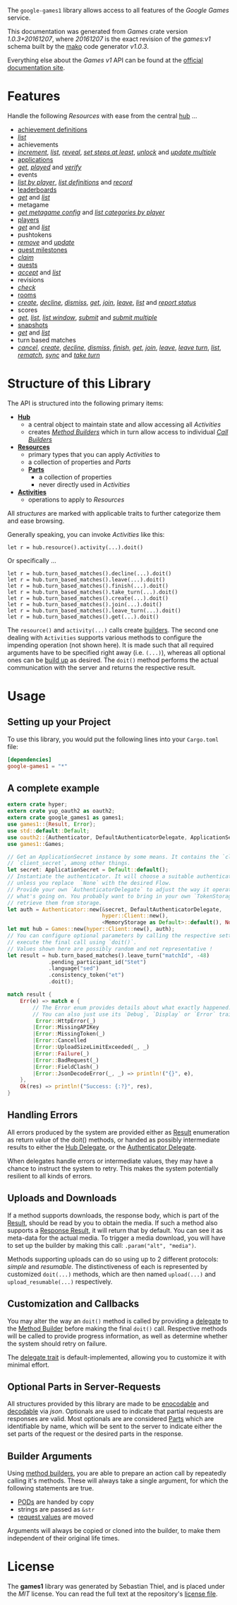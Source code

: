 <!---
DO NOT EDIT !
This file was generated automatically from 'src/mako/api/README.md.mako'
DO NOT EDIT !
-->
The `google-games1` library allows access to all features of the *Google Games* service.

This documentation was generated from *Games* crate version *1.0.3+20161207*, where *20161207* is the exact revision of the *games:v1* schema built by the [mako](http://www.makotemplates.org/) code generator *v1.0.3*.

Everything else about the *Games* *v1* API can be found at the
[official documentation site](https://developers.google.com/games/services/).
# Features

Handle the following *Resources* with ease from the central [hub](https://docs.rs/google-games1/1.0.3+20161207/google_games1/struct.Games.html) ... 

* [achievement definitions](https://docs.rs/google-games1/1.0.3+20161207/google_games1/struct.AchievementDefinition.html)
 * [*list*](https://docs.rs/google-games1/1.0.3+20161207/google_games1/struct.AchievementDefinitionListCall.html)
* achievements
 * [*increment*](https://docs.rs/google-games1/1.0.3+20161207/google_games1/struct.AchievementIncrementCall.html), [*list*](https://docs.rs/google-games1/1.0.3+20161207/google_games1/struct.AchievementListCall.html), [*reveal*](https://docs.rs/google-games1/1.0.3+20161207/google_games1/struct.AchievementRevealCall.html), [*set steps at least*](https://docs.rs/google-games1/1.0.3+20161207/google_games1/struct.AchievementSetStepsAtLeastCall.html), [*unlock*](https://docs.rs/google-games1/1.0.3+20161207/google_games1/struct.AchievementUnlockCall.html) and [*update multiple*](https://docs.rs/google-games1/1.0.3+20161207/google_games1/struct.AchievementUpdateMultipleCall.html)
* [applications](https://docs.rs/google-games1/1.0.3+20161207/google_games1/struct.Application.html)
 * [*get*](https://docs.rs/google-games1/1.0.3+20161207/google_games1/struct.ApplicationGetCall.html), [*played*](https://docs.rs/google-games1/1.0.3+20161207/google_games1/struct.ApplicationPlayedCall.html) and [*verify*](https://docs.rs/google-games1/1.0.3+20161207/google_games1/struct.ApplicationVerifyCall.html)
* events
 * [*list by player*](https://docs.rs/google-games1/1.0.3+20161207/google_games1/struct.EventListByPlayerCall.html), [*list definitions*](https://docs.rs/google-games1/1.0.3+20161207/google_games1/struct.EventListDefinitionCall.html) and [*record*](https://docs.rs/google-games1/1.0.3+20161207/google_games1/struct.EventRecordCall.html)
* [leaderboards](https://docs.rs/google-games1/1.0.3+20161207/google_games1/struct.Leaderboard.html)
 * [*get*](https://docs.rs/google-games1/1.0.3+20161207/google_games1/struct.LeaderboardGetCall.html) and [*list*](https://docs.rs/google-games1/1.0.3+20161207/google_games1/struct.LeaderboardListCall.html)
* metagame
 * [*get metagame config*](https://docs.rs/google-games1/1.0.3+20161207/google_games1/struct.MetagameGetMetagameConfigCall.html) and [*list categories by player*](https://docs.rs/google-games1/1.0.3+20161207/google_games1/struct.MetagameListCategoriesByPlayerCall.html)
* [players](https://docs.rs/google-games1/1.0.3+20161207/google_games1/struct.Player.html)
 * [*get*](https://docs.rs/google-games1/1.0.3+20161207/google_games1/struct.PlayerGetCall.html) and [*list*](https://docs.rs/google-games1/1.0.3+20161207/google_games1/struct.PlayerListCall.html)
* pushtokens
 * [*remove*](https://docs.rs/google-games1/1.0.3+20161207/google_games1/struct.PushtokenRemoveCall.html) and [*update*](https://docs.rs/google-games1/1.0.3+20161207/google_games1/struct.PushtokenUpdateCall.html)
* [quest milestones](https://docs.rs/google-games1/1.0.3+20161207/google_games1/struct.QuestMilestone.html)
 * [*claim*](https://docs.rs/google-games1/1.0.3+20161207/google_games1/struct.QuestMilestoneClaimCall.html)
* [quests](https://docs.rs/google-games1/1.0.3+20161207/google_games1/struct.Quest.html)
 * [*accept*](https://docs.rs/google-games1/1.0.3+20161207/google_games1/struct.QuestAcceptCall.html) and [*list*](https://docs.rs/google-games1/1.0.3+20161207/google_games1/struct.QuestListCall.html)
* revisions
 * [*check*](https://docs.rs/google-games1/1.0.3+20161207/google_games1/struct.RevisionCheckCall.html)
* [rooms](https://docs.rs/google-games1/1.0.3+20161207/google_games1/struct.Room.html)
 * [*create*](https://docs.rs/google-games1/1.0.3+20161207/google_games1/struct.RoomCreateCall.html), [*decline*](https://docs.rs/google-games1/1.0.3+20161207/google_games1/struct.RoomDeclineCall.html), [*dismiss*](https://docs.rs/google-games1/1.0.3+20161207/google_games1/struct.RoomDismisCall.html), [*get*](https://docs.rs/google-games1/1.0.3+20161207/google_games1/struct.RoomGetCall.html), [*join*](https://docs.rs/google-games1/1.0.3+20161207/google_games1/struct.RoomJoinCall.html), [*leave*](https://docs.rs/google-games1/1.0.3+20161207/google_games1/struct.RoomLeaveCall.html), [*list*](https://docs.rs/google-games1/1.0.3+20161207/google_games1/struct.RoomListCall.html) and [*report status*](https://docs.rs/google-games1/1.0.3+20161207/google_games1/struct.RoomReportStatuCall.html)
* scores
 * [*get*](https://docs.rs/google-games1/1.0.3+20161207/google_games1/struct.ScoreGetCall.html), [*list*](https://docs.rs/google-games1/1.0.3+20161207/google_games1/struct.ScoreListCall.html), [*list window*](https://docs.rs/google-games1/1.0.3+20161207/google_games1/struct.ScoreListWindowCall.html), [*submit*](https://docs.rs/google-games1/1.0.3+20161207/google_games1/struct.ScoreSubmitCall.html) and [*submit multiple*](https://docs.rs/google-games1/1.0.3+20161207/google_games1/struct.ScoreSubmitMultipleCall.html)
* [snapshots](https://docs.rs/google-games1/1.0.3+20161207/google_games1/struct.Snapshot.html)
 * [*get*](https://docs.rs/google-games1/1.0.3+20161207/google_games1/struct.SnapshotGetCall.html) and [*list*](https://docs.rs/google-games1/1.0.3+20161207/google_games1/struct.SnapshotListCall.html)
* turn based matches
 * [*cancel*](https://docs.rs/google-games1/1.0.3+20161207/google_games1/struct.TurnBasedMatcheCancelCall.html), [*create*](https://docs.rs/google-games1/1.0.3+20161207/google_games1/struct.TurnBasedMatcheCreateCall.html), [*decline*](https://docs.rs/google-games1/1.0.3+20161207/google_games1/struct.TurnBasedMatcheDeclineCall.html), [*dismiss*](https://docs.rs/google-games1/1.0.3+20161207/google_games1/struct.TurnBasedMatcheDismisCall.html), [*finish*](https://docs.rs/google-games1/1.0.3+20161207/google_games1/struct.TurnBasedMatcheFinishCall.html), [*get*](https://docs.rs/google-games1/1.0.3+20161207/google_games1/struct.TurnBasedMatcheGetCall.html), [*join*](https://docs.rs/google-games1/1.0.3+20161207/google_games1/struct.TurnBasedMatcheJoinCall.html), [*leave*](https://docs.rs/google-games1/1.0.3+20161207/google_games1/struct.TurnBasedMatcheLeaveCall.html), [*leave turn*](https://docs.rs/google-games1/1.0.3+20161207/google_games1/struct.TurnBasedMatcheLeaveTurnCall.html), [*list*](https://docs.rs/google-games1/1.0.3+20161207/google_games1/struct.TurnBasedMatcheListCall.html), [*rematch*](https://docs.rs/google-games1/1.0.3+20161207/google_games1/struct.TurnBasedMatcheRematchCall.html), [*sync*](https://docs.rs/google-games1/1.0.3+20161207/google_games1/struct.TurnBasedMatcheSyncCall.html) and [*take turn*](https://docs.rs/google-games1/1.0.3+20161207/google_games1/struct.TurnBasedMatcheTakeTurnCall.html)




# Structure of this Library

The API is structured into the following primary items:

* **[Hub](https://docs.rs/google-games1/1.0.3+20161207/google_games1/struct.Games.html)**
    * a central object to maintain state and allow accessing all *Activities*
    * creates [*Method Builders*](https://docs.rs/google-games1/1.0.3+20161207/google_games1/trait.MethodsBuilder.html) which in turn
      allow access to individual [*Call Builders*](https://docs.rs/google-games1/1.0.3+20161207/google_games1/trait.CallBuilder.html)
* **[Resources](https://docs.rs/google-games1/1.0.3+20161207/google_games1/trait.Resource.html)**
    * primary types that you can apply *Activities* to
    * a collection of properties and *Parts*
    * **[Parts](https://docs.rs/google-games1/1.0.3+20161207/google_games1/trait.Part.html)**
        * a collection of properties
        * never directly used in *Activities*
* **[Activities](https://docs.rs/google-games1/1.0.3+20161207/google_games1/trait.CallBuilder.html)**
    * operations to apply to *Resources*

All *structures* are marked with applicable traits to further categorize them and ease browsing.

Generally speaking, you can invoke *Activities* like this:

```Rust,ignore
let r = hub.resource().activity(...).doit()
```

Or specifically ...

```ignore
let r = hub.turn_based_matches().decline(...).doit()
let r = hub.turn_based_matches().leave(...).doit()
let r = hub.turn_based_matches().finish(...).doit()
let r = hub.turn_based_matches().take_turn(...).doit()
let r = hub.turn_based_matches().create(...).doit()
let r = hub.turn_based_matches().join(...).doit()
let r = hub.turn_based_matches().leave_turn(...).doit()
let r = hub.turn_based_matches().get(...).doit()
```

The `resource()` and `activity(...)` calls create [builders][builder-pattern]. The second one dealing with `Activities` 
supports various methods to configure the impending operation (not shown here). It is made such that all required arguments have to be 
specified right away (i.e. `(...)`), whereas all optional ones can be [build up][builder-pattern] as desired.
The `doit()` method performs the actual communication with the server and returns the respective result.

# Usage

## Setting up your Project

To use this library, you would put the following lines into your `Cargo.toml` file:

```toml
[dependencies]
google-games1 = "*"
```

## A complete example

```Rust
extern crate hyper;
extern crate yup_oauth2 as oauth2;
extern crate google_games1 as games1;
use games1::{Result, Error};
use std::default::Default;
use oauth2::{Authenticator, DefaultAuthenticatorDelegate, ApplicationSecret, MemoryStorage};
use games1::Games;

// Get an ApplicationSecret instance by some means. It contains the `client_id` and 
// `client_secret`, among other things.
let secret: ApplicationSecret = Default::default();
// Instantiate the authenticator. It will choose a suitable authentication flow for you, 
// unless you replace  `None` with the desired Flow.
// Provide your own `AuthenticatorDelegate` to adjust the way it operates and get feedback about 
// what's going on. You probably want to bring in your own `TokenStorage` to persist tokens and
// retrieve them from storage.
let auth = Authenticator::new(&secret, DefaultAuthenticatorDelegate,
                              hyper::Client::new(),
                              <MemoryStorage as Default>::default(), None);
let mut hub = Games::new(hyper::Client::new(), auth);
// You can configure optional parameters by calling the respective setters at will, and
// execute the final call using `doit()`.
// Values shown here are possibly random and not representative !
let result = hub.turn_based_matches().leave_turn("matchId", -48)
             .pending_participant_id("Stet")
             .language("sed")
             .consistency_token("et")
             .doit();

match result {
    Err(e) => match e {
        // The Error enum provides details about what exactly happened.
        // You can also just use its `Debug`, `Display` or `Error` traits
         Error::HttpError(_)
        |Error::MissingAPIKey
        |Error::MissingToken(_)
        |Error::Cancelled
        |Error::UploadSizeLimitExceeded(_, _)
        |Error::Failure(_)
        |Error::BadRequest(_)
        |Error::FieldClash(_)
        |Error::JsonDecodeError(_, _) => println!("{}", e),
    },
    Ok(res) => println!("Success: {:?}", res),
}

```
## Handling Errors

All errors produced by the system are provided either as [Result](https://docs.rs/google-games1/1.0.3+20161207/google_games1/enum.Result.html) enumeration as return value of 
the doit() methods, or handed as possibly intermediate results to either the 
[Hub Delegate](https://docs.rs/google-games1/1.0.3+20161207/google_games1/trait.Delegate.html), or the [Authenticator Delegate](https://docs.rs/yup-oauth2/*/yup_oauth2/trait.AuthenticatorDelegate.html).

When delegates handle errors or intermediate values, they may have a chance to instruct the system to retry. This 
makes the system potentially resilient to all kinds of errors.

## Uploads and Downloads
If a method supports downloads, the response body, which is part of the [Result](https://docs.rs/google-games1/1.0.3+20161207/google_games1/enum.Result.html), should be
read by you to obtain the media.
If such a method also supports a [Response Result](https://docs.rs/google-games1/1.0.3+20161207/google_games1/trait.ResponseResult.html), it will return that by default.
You can see it as meta-data for the actual media. To trigger a media download, you will have to set up the builder by making
this call: `.param("alt", "media")`.

Methods supporting uploads can do so using up to 2 different protocols: 
*simple* and *resumable*. The distinctiveness of each is represented by customized 
`doit(...)` methods, which are then named `upload(...)` and `upload_resumable(...)` respectively.

## Customization and Callbacks

You may alter the way an `doit()` method is called by providing a [delegate](https://docs.rs/google-games1/1.0.3+20161207/google_games1/trait.Delegate.html) to the 
[Method Builder](https://docs.rs/google-games1/1.0.3+20161207/google_games1/trait.CallBuilder.html) before making the final `doit()` call. 
Respective methods will be called to provide progress information, as well as determine whether the system should 
retry on failure.

The [delegate trait](https://docs.rs/google-games1/1.0.3+20161207/google_games1/trait.Delegate.html) is default-implemented, allowing you to customize it with minimal effort.

## Optional Parts in Server-Requests

All structures provided by this library are made to be [enocodable](https://docs.rs/google-games1/1.0.3+20161207/google_games1/trait.RequestValue.html) and 
[decodable](https://docs.rs/google-games1/1.0.3+20161207/google_games1/trait.ResponseResult.html) via *json*. Optionals are used to indicate that partial requests are responses 
are valid.
Most optionals are are considered [Parts](https://docs.rs/google-games1/1.0.3+20161207/google_games1/trait.Part.html) which are identifiable by name, which will be sent to 
the server to indicate either the set parts of the request or the desired parts in the response.

## Builder Arguments

Using [method builders](https://docs.rs/google-games1/1.0.3+20161207/google_games1/trait.CallBuilder.html), you are able to prepare an action call by repeatedly calling it's methods.
These will always take a single argument, for which the following statements are true.

* [PODs][wiki-pod] are handed by copy
* strings are passed as `&str`
* [request values](https://docs.rs/google-games1/1.0.3+20161207/google_games1/trait.RequestValue.html) are moved

Arguments will always be copied or cloned into the builder, to make them independent of their original life times.

[wiki-pod]: http://en.wikipedia.org/wiki/Plain_old_data_structure
[builder-pattern]: http://en.wikipedia.org/wiki/Builder_pattern
[google-go-api]: https://github.com/google/google-api-go-client

# License
The **games1** library was generated by Sebastian Thiel, and is placed 
under the *MIT* license.
You can read the full text at the repository's [license file][repo-license].

[repo-license]: https://github.com/Byron/google-apis-rsblob/master/LICENSE.md
